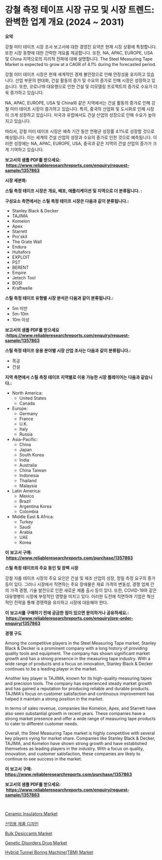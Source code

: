 <p><h1>강철 측정 테이프 시장 규모 및 시장 트렌드: 완벽한 업계 개요 (2024 ~ 2031)</h1></p><p><strong>요약</strong></p>
<p><p>강철 미터 테이프 시장 조사 보고서에 대한 경영진 요약은 현재 시장 상황에 특정합니다. 또한 시장 동향에 대한 간략한 개요를 제공합니다. 또한, NA, APAC, EUROPE, USA 및 China 지역으로의 지리적 전파에 대해 설명합니다. The Steel Measuring Tape Market is expected to grow at a CAGR of 4.1% during the forecasted period.</p><p>강철 미터 테이프 시장은 현재 세계적인 경제 불안정으로 인해 안정성을 유지하고 있습니다. 산업 부문의 현대화, 건설 활동의 증가 및 수요의 증가로 인해 시장은 성장하고 있습니다. 또한, 코로나19 대유행으로 인한 건설 및 리모델링 프로젝트의 증가로 수요가 더욱 증가하고 있습니다.</p><p>NA, APAC, EUROPE, USA 및 China와 같은 지역에서는 건설 활동의 증가로 인해 강철 미터 테이프 시장이 증가하고 있습니다. 특히, 중국의 산업화 및 도시화로 인해 시장이 크게 성장하고 있습니다. 미국과 유럽에서도 건설 산업의 성장으로 인해 수요가 높아지고 있습니다.</p><p>따라서, 강철 미터 테이프 시장은 예측 기간 동안 연평균 성장률 4.1%로 성장할 것으로 예상됩니다. 이는 세계의 건설 산업의 성장과 수요의 증가로 인한 것으로 예측됩니다. 이러한 성장에는 NA, APAC, EUROPE, USA, 중국과 같은 지역의 건설 산업의 증가가 크게 기여하고 있습니다.</p></p>
<p><strong>보고서의 샘플 PDF를 받으세요: &nbsp;<a href="https://www.reliableresearchreports.com/enquiry/request-sample/1357863">https://www.reliableresearchreports.com/enquiry/request-sample/1357863</a></strong></p>
<p><strong>시장 세분화:</strong></p>
<p><strong> 스틸 측정 테이프 시장은 개요, 배포, 애플리케이션 및 지역으로 더 분류됩니다. :</strong></p>
<p><strong>구성요소 측면에서는 스틸 측정 테이프 시장은 다음과 같이 분류됩니다.:</strong></p>
<p><ul><li>Stanley Black & Decker</li><li>TAJIMA</li><li>Komelon</li><li>Apex</li><li>Starrett</li><li>Pro'skit</li><li>The Grate Wall</li><li>Endura</li><li>Hultafors</li><li>EXPLOIT</li><li>PST</li><li>BERENT</li><li>Empire</li><li>Jetech Tool</li><li>BOSI</li><li>Kraftwelle</li></ul></p>
<p><strong> 스틸 측정 테이프 유형별 시장 분석은 다음과 같이 분류됩니다.:</strong></p>
<p><ul><li>5m 미만</li><li>5m-10m</li><li>10m 이상</li></ul></p>
<p><strong>보고서의 샘플 PDF를 받으세요 :<a href="https://www.reliableresearchreports.com/enquiry/request-sample/1357863">https://www.reliableresearchreports.com/enquiry/request-sample/1357863</a></strong></p>
<p><strong> 스틸 측정 테이프 응용 분야별 시장 산업 조사는 다음과 같이 분류됩니다.:</strong></p>
<p><ul><li>목공</li><li>건설</li></ul></p>
<p><strong>지역 측면에서 스틸 측정 테이프 지역별로 이용 가능한 시장 플레이어는 다음과 같습니다.:</strong></p>
<p><ul>
    <li>
        North America:
        <ul>
            <li>United States</li>
            <li>Canada</li>
        </ul>
    </li>
    <li>
        Europe:
        <ul>
            <li>Germany</li>
            <li>France</li>
            <li>U.K.</li>
            <li>Italy</li>
            <li>Russia</li>
        </ul>
    </li>
    <li>
        Asia-Pacific:
        <ul>
            <li>China</li>
            <li>Japan</li>
            <li>South Korea</li>
            <li>India</li>
            <li>Australia</li>
            <li>China Taiwan</li>
            <li>Indonesia</li>
            <li>Thailand</li>
            <li>Malaysia</li>
        </ul>
    </li>
    <li>
        Latin America:
        <ul>
            <li>Mexico</li>
            <li>Brazil</li>
            <li>Argentina Korea</li>
            <li>Colombia</li>
        </ul>
    </li>
    <li>
        Middle East & Africa:
        <ul>
            <li>Turkey</li>
            <li>Saudi</li>
            <li>Arabia</li>
            <li>UAE</li>
            <li>Korea</li>
        </ul>
    </li>
    </ul></p>
<p><strong>이 보고서 구매: &nbsp;<a href="https://www.reliableresearchreports.com/purchase/1357863">https://www.reliableresearchreports.com/purchase/1357863</a></strong></p>
<p><strong>스틸 측정 테이프의 주요 동인 및 장벽 시장</strong></p>
<p><p>강철 자를 테이프 시장의 주요 요인은 건설 및 제조 산업의 성장, 정밀 측정 요구의 증가 등이 있다. 그러나 시장에서 직면하는 주요 장애물은 재료 가격의 변동성, 경쟁 업체 간의 가격 경쟁, 기술 발전으로 인한 새로운 제품 출시 등이 있다. 또한, COVID-19와 같은 대유행병이 시장에 부정적인 영향을 미치고 있다. 이러한 도전에 직면하여 기업은 혁신적인 전략을 통해 경쟁력을 유지하고 시장에 대응해야 한다.</p></p>
<p><strong>이 보고서를 구매하기 전에 궁금한 점이 있으면 문의하거나 공유하세요.: &nbsp;<a href="https://www.reliableresearchreports.com/enquiry/pre-order-enquiry/1357863">https://www.reliableresearchreports.com/enquiry/pre-order-enquiry/1357863</a></strong></p>
<p><strong>경쟁 구도</strong></p>
<p><p>Among the competitive players in the Steel Measuring Tape market, Stanley Black & Decker is a prominent company with a long history of providing quality tools and equipment. The company has shown significant market growth and has a strong presence in the measuring tape industry. With a wide range of products and a focus on innovation, Stanley Black & Decker continues to be a leading player in the market.</p><p>Another key player is TAJIMA, known for its high-quality measuring tapes and precision tools. The company has experienced steady market growth and has gained a reputation for producing reliable and durable products. TAJIMA's focus on customer satisfaction and continuous improvement has helped it maintain a strong position in the market.</p><p>In terms of sales revenue, companies like Komelon, Apex, and Starrett have also seen substantial growth in recent years. These companies have a strong market presence and offer a wide range of measuring tape products to cater to different customer needs.</p><p>Overall, the Steel Measuring Tape market is highly competitive with several key players vying for market share. Companies like Stanley Black & Decker, TAJIMA, and Komelon have shown strong growth and have established themselves as leading players in the industry. With a focus on quality, innovation, and customer satisfaction, these companies are likely to continue to see success in the market.</p></p>
<p><strong>이 보고서 구매: &nbsp; <a href="https://www.reliableresearchreports.com/purchase/1357863">https://www.reliableresearchreports.com/purchase/1357863</a></strong></p>
<p><strong>보고서의 샘플 PDF를 받으세요: &nbsp;<a href="https://www.reliableresearchreports.com/enquiry/request-sample/1357863">https://www.reliableresearchreports.com/enquiry/request-sample/1357863</a></strong><strong></strong></p>
<p>&nbsp;</p>
<p><p><a href="https://github.com/gulaimolin/Market-Research-Report-List-3/blob/main/ceramic-insulators-market.md">Ceramic Insulators Market</a></p><p><a href="https://github.com/vs019sa3m8x/Market-Research-Report-List-1/blob/main/4992536193881.md">산업용 제품 디자인</a></p><p><a href="https://github.com/RoccoManning/Market-Research-Report-List-4/blob/main/bulk-desiccants-market.md">Bulk Desiccants Market</a></p><p><a href="https://issuu.com/reportprime-2/docs/genetic-disorders-drug-market-size-2030.pptx">Genetic Disorders Drug Market</a></p><p><a href="https://issuu.com/reportprime-2/docs/hybrid-tunnel-boring-machinetbm-market-size-2030.p">Hybrid Tunnel Boring Machine(TBM) Market</a></p></p>